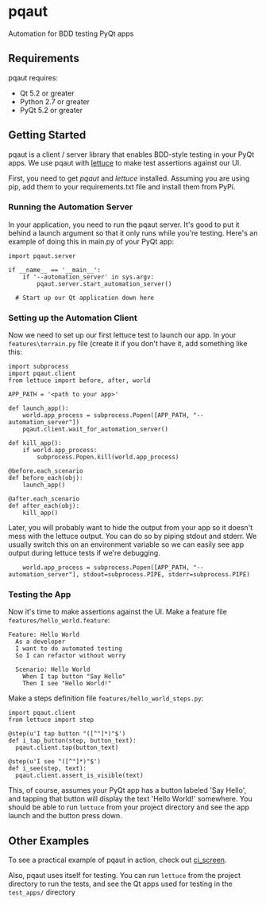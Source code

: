 pqaut
=====
Automation for BDD testing PyQt apps

Requirements
---------------
pqaut requires: 
* Qt 5.2 or greater
* Python 2.7 or greater
* PyQt 5.2 or greater

Getting Started
---------------
pqaut is a client / server library that enables BDD-style testing in your PyQt apps. We use pqaut with [lettuce](http://lettuce.it) to make test assertions against our UI.

First, you need to get *pqaut* and *lettuce* installed. Assuming you are using pip, add them to your requirements.txt file and install them from PyPi.


### Running the Automation Server
In your application, you need to run the pqaut server. It's good to put it behind a launch argument so that it only runs while you're testing. Here's an example of doing this in main.py of your PyQt app:

```
import pqaut.server

if __name__ == '__main__':
    if '--automation_server' in sys.argv:
        pqaut.server.start_automation_server()

  # Start up our Qt application down here
```

### Setting up the Automation Client
Now we need to set up our first lettuce test to launch our app. In your `features\terrain.py` file (create it if you don't have it, add something like this:

```
import subprocess
import pqaut.client
from lettuce import before, after, world

APP_PATH = '<path to your app>'

def launch_app():
    world.app_process = subprocess.Popen([APP_PATH, "--automation_server"])
    pqaut.client.wait_for_automation_server()

def kill_app():
    if world.app_process:
        subprocess.Popen.kill(world.app_process)

@before.each_scenario
def before_each(obj):
    launch_app()

@after.each_scenario
def after_each(obj):
    kill_app()
```

Later, you will probably want to hide the output from your app so it doesn't mess with the lettuce output. You can do so by piping stdout and stderr. We usually switch this on an environment variable so we can easily see app output during lettuce tests if we're debugging.
```
    world.app_process = subprocess.Popen([APP_PATH, "--automation_server"], stdout=subprocess.PIPE, stderr=subprocess.PIPE)
```

### Testing the App
Now it's time to make assertions against the UI. Make a feature file `features/hello_world.feature`:

```
Feature: Hello World
  As a developer
  I want to do automated testing
  So I can refactor without worry

  Scenario: Hello World
    When I tap button "Say Hello"
    Then I see "Hello World!"
```

Make a steps definition file `features/hello_world_steps.py`:

```
import pqaut.client
from lettuce import step

@step(u'I tap button "([^"]*)"$')
def i_tap_button(step, button_text):
  pqaut.client.tap(button_text)

@step(u'I see "([^"]*)"$')
def i_see(step, text):
  pqaut.client.assert_is_visible(text)
```

This, of course, assumes your PyQt app has a button labeled 'Say Hello', and tapping that button will display the text 'Hello World!' somewhere. You should be able to run `lettuce` from your project directory and see the app launch and the button press down.

Other Examples
---------------
To see a practical example of pqaut in action, check out [ci_screen](https://github.com/garyjohnson/ci_screen).

Also, pqaut uses itself for testing. You can run `lettuce` from the project directory to run the tests, and see the Qt apps used for testing in the `test_apps/` directory

